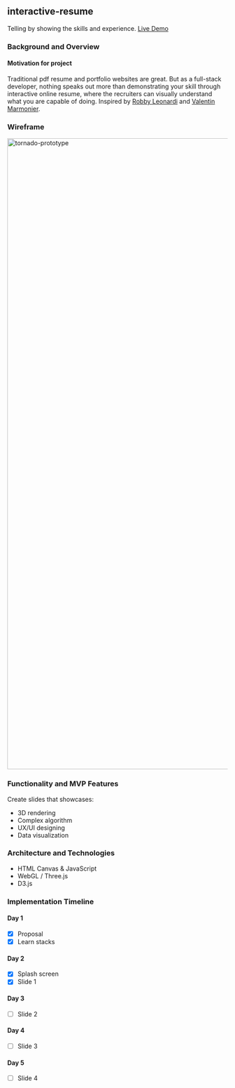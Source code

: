 ## interactive-resume
Telling by showing the skills and experience. [Live Demo](https://yuchoho.com/resume/)

### Background and Overview
#### Motivation for project
Traditional pdf resume and portfolio websites are great. But as a full-stack developer, nothing speaks out more than demonstrating your skill through interactive online resume, where the recruiters can visually understand what you are capable of doing. Inspired by [Robby Leonardi](http://www.rleonardi.com/interactive-resume/) and [Valentin Marmonier](http://vaalentin.github.io/2015/).

### Wireframe
<img width="1439" alt="tornado-prototype" src="https://user-images.githubusercontent.com/9959271/58003392-85803b00-7a95-11e9-93d2-358c5e711065.png">

### Functionality and MVP Features
Create slides that showcases:
- 3D rendering
- Complex algorithm
- UX/UI designing
- Data visualization

### Architecture and Technologies
- HTML Canvas & JavaScript
- WebGL / Three.js
- D3.js

### Implementation Timeline
#### Day 1
- [x] Proposal
- [x] Learn stacks

#### Day 2
- [x] Splash screen
- [x] Slide 1

#### Day 3
- [ ] Slide 2

#### Day 4
- [ ] Slide 3

#### Day 5
- [ ] Slide 4
